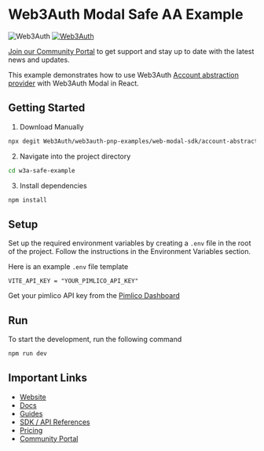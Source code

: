 # Web3Auth Modal Safe AA Example

![Web3Auth](https://img.shields.io/badge/Web3Auth-SDK-blue)
[![Web3Auth](https://img.shields.io/badge/Web3Auth-Community-cyan)](https://community.web3auth.io)

[Join our Community Portal](https://community.web3auth.io/) to get support and stay up to date with the latest news and updates.

This example demonstrates how to use Web3Auth [Account abstraction provider](https://www.npmjs.com/package/@web3auth/account-abstraction-provider) with Web3Auth Modal in React.

## Getting Started

1. Download Manually

```bash
npx degit Web3Auth/web3auth-pnp-examples/web-modal-sdk/account-abstraction-examples/safe/safe-modal-example w3a-safe-example
```

2. Navigate into the project directory

```bash
cd w3a-safe-example
```

3. Install dependencies

```bash
npm install
```

## Setup

Set up the required environment variables by creating a `.env` file in the root of the project. Follow the instructions in the Environment Variables section.

Here is an example `.env` file template

```
VITE_API_KEY = "YOUR_PIMLICO_API_KEY"
```

<!-- markdown-link-check-disable-next-line -->

Get your pimlico API key from the [Pimlico Dashboard](https://dashboard.pimlico.io/)

## Run

To start the development, run the following command

```bash
npm run dev
```

## Important Links

- [Website](https://web3auth.io)
- [Docs](https://web3auth.io/docs)
- [Guides](https://web3auth.io/docs/guides)
- [SDK / API References](https://web3auth.io/docs/sdk)
- [Pricing](https://web3auth.io/pricing.html)
- [Community Portal](https://community.web3auth.io)

